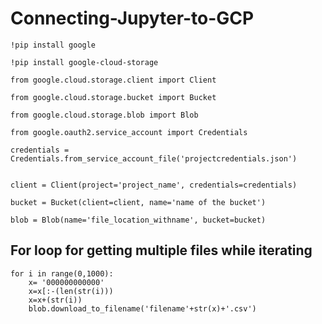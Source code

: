 # Connecting-Jupyter-to-GCP

```
!pip install google

!pip install google-cloud-storage

```

```
from google.cloud.storage.client import Client

from google.cloud.storage.bucket import Bucket

from google.cloud.storage.blob import Blob

from google.oauth2.service_account import Credentials

```


```
credentials = Credentials.from_service_account_file('projectcredentials.json')


client = Client(project='project_name', credentials=credentials)

bucket = Bucket(client=client, name='name of the bucket')

blob = Blob(name='file_location_withname', bucket=bucket)

```


## For loop for getting multiple files while iterating

```
for i in range(0,1000):
    x= '000000000000'
    x=x[:-(len(str(i)))
    x=x+(str(i))
    blob.download_to_filename('filename'+str(x)+'.csv')
    
```
